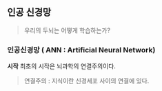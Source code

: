 ## 인공 신경망
> 우리의 두뇌는 어떻게 학습하는가?

### 인공신경망 ( ANN : Artificial Neural Network)

**시작**
최초의 시작은 뇌과학의 연결주의이다.
> 연결주의 : 지식이란 신경세포 사이의 연결에 있다.
> 


<!--stackedit_data:
eyJoaXN0b3J5IjpbMTYzMzc3NDE1LC02MDY2NzEyNDIsLTM2NT
E1MTAzM119
-->